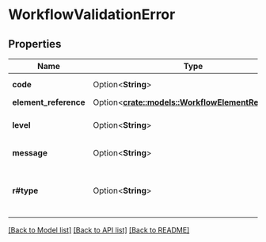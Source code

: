 # WorkflowValidationError

## Properties

Name | Type | Description | Notes
------------ | ------------- | ------------- | -------------
**code** | Option<**String**> | An error code. | [optional]
**element_reference** | Option<[**crate::models::WorkflowElementReference**](WorkflowElementReference.md)> |  | [optional]
**level** | Option<**String**> | The validation error level. | [optional]
**message** | Option<**String**> | An error message. | [optional]
**r#type** | Option<**String**> | The type of element the error or warning references. | [optional]

[[Back to Model list]](../README.md#documentation-for-models) [[Back to API list]](../README.md#documentation-for-api-endpoints) [[Back to README]](../README.md)


